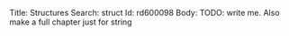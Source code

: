 Title: Structures
Search: struct
Id: rd600098
Body:
TODO: write me. Also make a full chapter just for string
